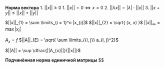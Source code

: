 **Норма вектора**
	1. $||x|| \ge 0$
		1. $||x|| = 0 \iff x = 0$
	2. $||\lambda x|| = |\lambda| \cdot ||x||$
	3. $||x + y|| \le ||x|| + ||y||$

$||x||_{1} = \sum \limits_{i = 1}^n |x_{i}|$
$||x||_{2} = \sqrt{ (x, x) }$
$||x||_{\infty} = \max |x_{i}|$

$A_x = f$
$||A||_{E} = \sqrt{ \sum \limits_{{i, j}} a_{i, j}^2}$

$||A|| = \sup \dfrac{||A_{x}||}{||x||}$

**Подчинённая норма единичной матрицы**
$$